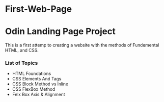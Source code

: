 # First-Web-Page


# Odin Landing Page Project 

This is a first attemp to creating a website with the methods of Fundemental HTML, and CSS. 

### List of Topics
- HTML Foundations 
- CSS Elements And Tags
- CSS Block Method vs Inline
- CSS FlexBox Method
- Felx Box Axis & Alignment 

